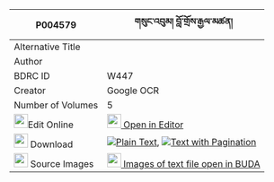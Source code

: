 |P004579|གསུང་འབུམ། བློ་གྲོས་རྒྱལ་མཚན། 
| --- | --- 
|Alternative Title |
|Author | 
|BDRC ID | W447
|Creator | Google OCR
|Number of Volumes| 5
|<img width="25" src="https://img.icons8.com/color/25/000000/edit-property.png">Edit Online| [<img width="25" src="https://avatars.githubusercontent.com/u/45091458?s=200&v=4"> Open in Editor](http://editor.openpecha.org/P004579)
|<img width="25" src="https://img.icons8.com/fluent/48/000000/download-2.png"/>  Download | [![](https://img.icons8.com/color/20/000000/txt.png)Plain Text](https://github.com/Openpecha/P004579/releases/download/v1/sungbum_lodro_gyaltsen_plain_P004579.zip), [![](https://img.icons8.com/color/20/000000/txt.png)Text with Pagination](https://github.com/Openpecha/P004579/releases/download/v1/sungbum_lodro_gyaltsen_pages_P004579.zip)
|<img width="25" src="https://img.icons8.com/plasticine/100/000000/pictures-folder.png"/>  Source Images | [<img width="25" src="https://library.bdrc.io/icons/BUDA-small.svg"> Images of text file open in BUDA](https://library.bdrc.io/show/bdr:W447)